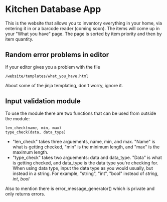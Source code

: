 # Kitchen Database App

This is the website that allows you to inventory everything in your home, via entering it
in or a barcode reader (coming soon). The items will come up in your "What you have" page. The page is sorted by item priority and then by item quantity.

## Random error problems in editor

If your editor gives you a problem with the file

    /website/templates/what_you_have.html

About some of the jinja templating, don't worry, ignore it.

## Input validation module

To use the module there are two functions that can be used from outside the module:

    len_check(name, min, max)
    type_check(data, data_type)
    
- "len_check" takes three arguements, name, min, and max. "Name" is what is getting checked, "min" is the minimum length, and "max" is the maximum length.
- "type_check" takes two arguements: data and data_type. "Data" is what is getting checked, and data_type is the data type you're checking for. When using data type, input the data type as you would usually, but instead in a string. For example, "string", "int", "bool" instead of *string*, *int*, *bool*

Also to mention there is error_message_generator() which is private and only returns errors.
